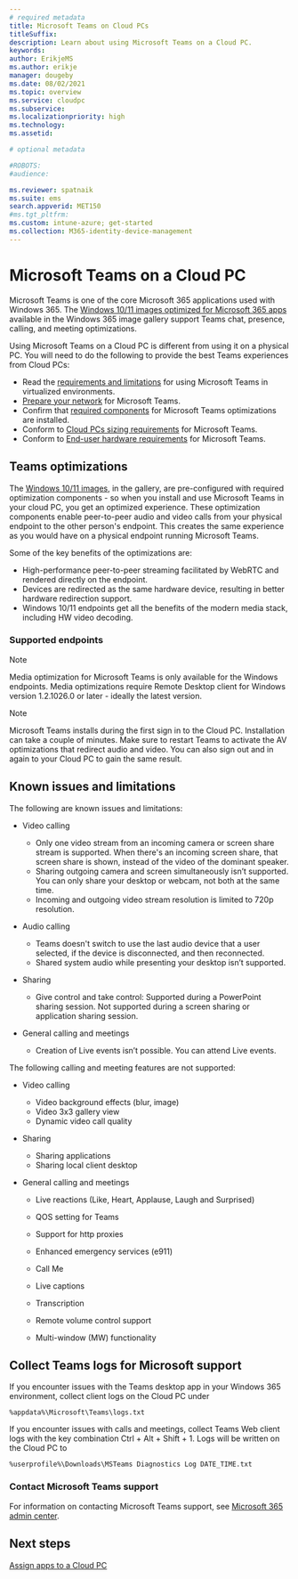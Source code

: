 ```yaml
---
# required metadata
title: Microsoft Teams on Cloud PCs
titleSuffix:
description: Learn about using Microsoft Teams on a Cloud PC.
keywords:
author: ErikjeMS  
ms.author: erikje
manager: dougeby
ms.date: 08/02/2021
ms.topic: overview
ms.service: cloudpc
ms.subservice:
ms.localizationpriority: high
ms.technology:
ms.assetid: 

# optional metadata

#ROBOTS:
#audience:

ms.reviewer: spatnaik
ms.suite: ems
search.appverid: MET150
#ms.tgt_pltfrm:
ms.custom: intune-azure; get-started
ms.collection: M365-identity-device-management
---
```


# Microsoft Teams on a Cloud PC

Microsoft Teams is one of the core Microsoft 365 applications used with Windows 365. The [Windows 10/11 images optimized for Microsoft 365 apps](device-images.md#gallery-images) available in the Windows 365 image gallery support Teams chat, presence, calling, and meeting optimizations.

Using Microsoft Teams on a Cloud PC is different from using it on a physical PC. You will need to do the following to provide the best Teams experiences from Cloud PCs:
- Read the [requirements and limitations](/microsoftteams/teams-for-vdi) for using Microsoft Teams in virtualized environments.
- [Prepare your network](/microsoftteams/prepare-network/) for Microsoft Teams.
- Confirm that [required components](azure/virtual-desktop/teams-on-avd) for Microsoft Teams optimizations are installed.
- Conform to [Cloud PCs sizing requirements](cloud-pc-size-recommendations.md) for Microsoft Teams.
- Conform to [End-user hardware requirements](end-user-hardware-requirements.md) for Microsoft Teams.

## Teams optimizations

The [Windows 10/11 images](device-images.md#gallery-images), in the gallery, are pre-configured with required optimization components - so when you install and use Microsoft Teams in your cloud PC, you get an optimized experience. These optimization components enable peer-to-peer audio and video calls from your physical endpoint to the other person's endpoint. This creates the same experience as you would have on a physical endpoint running Microsoft Teams.

Some of the key benefits of the optimizations are:
- High-performance peer-to-peer streaming facilitated by WebRTC and rendered directly on the endpoint.
- Devices are redirected as the same hardware device, resulting in better hardware redirection support.
- Windows 10/11 endpoints get all the benefits of the modern media stack, including HW video decoding.

### Supported endpoints

>[!NOTE]
>Media optimization for Microsoft Teams is only available for the Windows endpoints. Media optimizations require Remote Desktop client for Windows version 1.2.1026.0 or later - ideally the latest version.

> [!NOTE]
> Microsoft Teams installs during the first sign in to the Cloud PC. Installation can take a couple of minutes. Make sure to restart Teams to activate the AV optimizations that redirect audio and video. You can also sign out and in again to your Cloud PC to gain the same result.


## Known issues and limitations

The following are known issues and limitations:
- Video calling
  - Only one video stream from an incoming camera or screen share stream is supported. When there's an incoming screen share, that screen share is shown, instead of the video of the dominant speaker.
  - Sharing outgoing camera and screen simultaneously isn’t supported. You can only share your desktop or webcam, not both at the same time.
  - Incoming and outgoing video stream resolution is limited to 720p resolution.

- Audio calling
  - Teams doesn't switch to use the last audio device that a user selected, if the device is disconnected, and then reconnected.
  - Shared system audio while presenting your desktop isn’t supported.

- Sharing
  - Give control and take control: Supported during a PowerPoint sharing session. Not supported during a screen sharing or application sharing session.

- General calling and meetings
  - Creation of Live events isn’t possible. You can attend Live events.


The following calling and meeting features are not supported:
- Video calling
  - Video background effects (blur, image)
  - Video 3x3 gallery view
  - Dynamic video call quality

- Sharing
  - Sharing applications
  - Sharing local client desktop

- General calling and meetings
  - Live reactions (Like, Heart, Applause, Laugh and Surprised)
  - QOS setting for Teams
  - Support for http proxies

  - Enhanced emergency services (e911)
  - Call Me

  - Live captions
  - Transcription

  - Remote volume control support
  - Multi-window (MW) functionality


## Collect Teams logs for Microsoft support

If you encounter issues with the Teams desktop app in your Windows 365 environment, collect client logs on the Cloud PC under 
```
%appdata%\Microsoft\Teams\logs.txt
```

If you encounter issues with calls and meetings, collect Teams Web client logs with the key combination Ctrl + Alt + Shift + 1. Logs will be written on the Cloud PC to 
```
%userprofile%\Downloads\MSTeams Diagnostics Log DATE_TIME.txt
```

### Contact Microsoft Teams support

For information on contacting Microsoft Teams support, see [Microsoft 365 admin center](/microsoft-365/admin/contact-support-for-business-products).

<!-- ########################## -->
## Next steps

[Assign apps to a Cloud PC](assign-apps.md)
